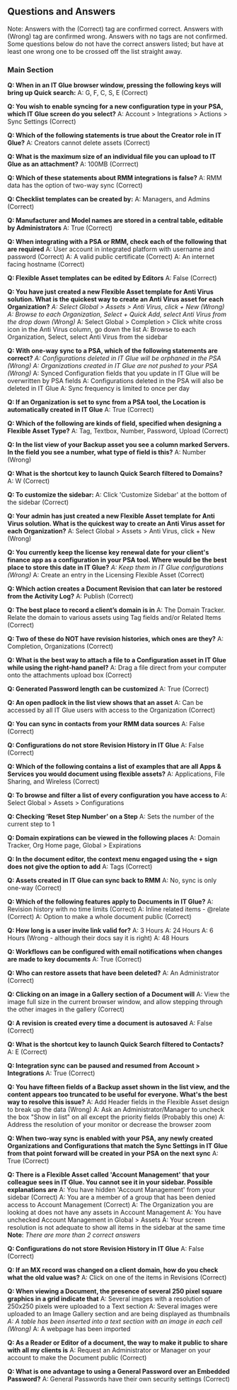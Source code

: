 ## Questions and Answers

Note: Answers with the (Correct) tag are confirmed correct. Answers with (Wrong) tag are confirmed wrong. Answers with no tags are not confirmed. Some questions below do not have the correct answers listed; but have at least one wrong one to be crossed off the list straight away.

### Main Section

**Q: When in an IT Glue browser window, pressing the following keys will bring up Quick search:**
A: G, F, C, S, E (Correct)

**Q: You wish to enable syncing for a new configuration type in your PSA, which IT Glue screen do you select?**
A: Account > Integrations > Actions > Sync Settings (Correct)

**Q: Which of the following statements is true about the Creator role in IT Glue?**
A: Creators cannot delete assets (Correct)

**Q: What is the maximum size of an individual file you can upload to IT Glue as an attachment?**
A: 100MB (Corrrect)

**Q: Which of these statements about RMM integrations is false?**
A: RMM data has the option of two-way sync (Correct)

**Q: Checklist templates can be created by:**
A: Managers, and Admins (Correct)

**Q: Manufacturer and Model names are stored in a central table, editable by Administrators**
A: True (Correct)

**Q: When integrating with a PSA or RMM, check each of the following that are required**
A: User account in integrated platform with username and password (Correct)
A: A valid public certificate (Correct)
A: An internet facing hostname (Correct)

**Q: Flexible Asset templates can be edited by Editors**
A: False (Correct)

**Q: You have just created a new Flexible Asset template for Anti Virus solution. What is the quickest way to create an Anti Virus asset for each Organization?**
*A: Select Global > Assets > Anti Virus, click + New (Wrong)*
*A: Browse to each Organization, Select + Quick Add, select Anti Virus from the drop down (Wrong)*
A: Select Global > Completion > Click white cross icon in the Anti Virus column, go down the list
A: Browse to each Organization, Select, select Anti Virus from the sidebar

**Q: With one-way sync to a PSA, which of the following statements are correct?**
*A: Configurations deleted in IT Glue will be orphaned in the PSA (Wrong)*
*A: Organizations created in IT Glue are not pushed to your PSA (Wrong)*
A: Synced Configuration fields that you update in IT Glue will be overwritten by PSA fields
A: Configurations deleted in the PSA will also be deleted in IT Glue
A: Sync frequency is limited to once per day

**Q: If an Organization is set to sync from a PSA tool, the Location is automatically created in IT Glue**
A: True (Correct)

**Q: Which of the following are kinds of field, specified when designing a Flexible Asset Type?**
A: Tag, Textbox, Number, Password, Upload (Correct)

**Q: In the list view of your Backup asset you see a column marked Servers. In the field you see a number, what type of field is this?**
A: Number (Wrong)

**Q: What is the shortcut key to launch Quick Search filtered to Domains?**
A: W (Correct)

**Q: To customize the sidebar:**
A: Click 'Customize Sidebar' at the bottom of the sidebar (Correct)

**Q: Your admin has just created a new Flexible Asset template for Anti Virus solution. What is the quickest way to create an Anti Virus asset for each Organization?**
A: Select Global > Assets > Anti Virus, click + New (Wrong)

**Q: You currently keep the license key renewal date for your client's finance app as a configuration in your PSA tool. Where would be the best place to store this date in IT Glue?**
*A: Keep them in IT Glue configurations (Wrong)*
A: Create an entry in the Licensing Flexible Asset (Correct)

**Q: Which action creates a Document Revision that can later be restored from the Activity Log?**
A: Publish (Correct)

**Q: The best place to record a client’s domain is in**
A: The Domain Tracker. Relate the domain to various assets using Tag fields and/or Related Items  (Correct)

**Q: Two of these do NOT have revision histories, which ones are they?**
A: Completion, Organizations (Correct)

**Q: What is the best way to attach a file to a Configuration asset in IT Glue while using the right-hand panel?**
A: Drag a file direct from your computer onto the attachments upload box (Correct) 

**Q: Generated Password length can be customized**
A: True (Correct)

**Q: An open padlock in the list view shows that an asset**
A: Can be accessed by all IT Glue users with access to the Organization (Correct)

**Q: You can sync in contacts from your RMM data sources**
A: False (Correct)

**Q: Configurations do not store Revision History in IT Glue**
A: False (Correct)

**Q: Which of the following contains a list of examples that are all Apps & Services you would document using flexible assets?**
A: Applications, File Sharing, and Wireless (Correct)

**Q: To browse and filter a list of every configuration you have access to**
A: Select Global > Assets > Configurations 

**Q: Checking ‘Reset Step Number’ on a Step**
A: Sets the number of the current step to 1 

**Q: Domain expirations can be viewed in the following places**
A: Domain Tracker, Org Home page, Global > Expirations 

**Q: In the document editor, the context menu engaged using the + sign does not give the option to add**
A: Tags (Correct)

**Q: Assets created in IT Glue can sync back to RMM**
A: No, sync is only one-way (Correct)

**Q: Which of the following features apply to Documents in IT Glue?**
A: Revision history with no time limits (Correct)
A: Inline related items - @relate (Correct)
A: Option to make a whole document public (Correct)

**Q: How long is a user invite link valid for?**
A: 3 Hours
A: 24 Hours
A: 6 Hours (Wrong - although their docs say it is right)
A: 48 Hours 

**Q: Workflows can be configured with email notifications when changes are made to key documents**
A: True (Correct)

**Q: Who can restore assets that have been deleted?**
A: An Administrator (Correct)

**Q: Clicking on an image in a Gallery section of a Document will**
A: View the image full size in the current browser window, and allow stepping through the other images in the gallery (Correct)

**Q: A revision is created every time a document is autosaved**
A: False (Correct)

**Q: What is the shortcut key to launch Quick Search filtered to Contacts?**
A: E (Correct)

**Q: Integration sync can be paused and resumed from Account > Integrations**
A: True (Correct)

**Q: You have fifteen fields of a Backup asset shown in the list view, and the content appears too truncated to be useful for everyone. What's the best way to resolve this issue?**
A: Add Header fields in the Flexible Asset design to break up the data (Wrong)
A: Ask an Administrator/Manager to uncheck the box "Show in list" on all except the priority fields (Probably this one)
A: Address the resolution of your monitor or decrease the browser zoom

**Q: When two-way sync is enabled with your PSA, any newly created Organizations and Configurations that match the Sync Settings in IT Glue from that point forward will be created in your PSA on the next sync**
A: True (Correct)

**Q: There is a Flexible Asset called 'Account Management' that your colleague sees in IT Glue. You cannot see it in your sidebar. Possible explanations are**
A: You have hidden 'Account Management' from your sidebar (Correct)
A: You are a member of a group that has been denied access to Account Management (Correct)
A: The Organization you are looking at does not have any assets in Account Management
A: You have unchecked Account Management in Global > Assets
A: Your screen resolution is not adequate to show all items in the sidebar at the same time
**Note**: *There are more than 2 correct answers*

**Q: Configurations do not store Revision History in IT Glue**
A: False (Correct)

**Q: If an MX record was changed on a client domain, how do you check what the old value was?**
A: Click on one of the items in Revisions (Correct)

**Q: When viewing a Document, the presence of several 250 pixel square graphics in a grid indicate that**
A: Several images with a resolution of 250x250 pixels were uploaded to a Text section
A: Several images were uploaded to an Image Gallery section and are being displayed as thumbnails
*A: A table has been inserted into a text section with an image in each cell (Wrong)*
A: A webpage has been imported

**Q: As a Reader or Editor of a document, the way to make it public to share with all my clients is**
A: Request an Administrator or Manager on your account to make the Document public (Correct)

**Q: What is one advantage to using a General Password over an Embedded Password?**
A: General Passwords have their own security settings (Correct)
